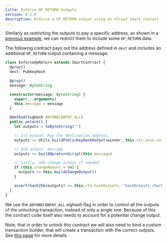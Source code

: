 ```yaml
---
title: Enforce OP_RETURN Outputs
version: 0.1.0
description: Enforce a OP_RETURN output using an sCrypt smart contact
---
```


Similarly as restricting the outputs to pay a specific address, as shown in a [previous example](/enforce-recipient), we can restrict them to include some `OP_RETURN` data.

The following contract pays out the address defined in `dest` and includes an additional `OP_RETURN` output containing a message.

```ts
class EnforceOpReturn extends SmartContract {
  @prop()
  dest: PubKeyHash

  @prop()
  message: ByteString

  constructor(message: ByteString) {
    super(...arguments)
    this.message = message
  }

  @method(SigHash.ANYONECANPAY_ALL)
  public unlock() {
    let outputs = toByteString("")

    // 1st output: Pay the destination address.
    outputs += Utils.buildPublicKeyHashOutput(winner, this.ctx.utxo.value)

    // 2nd output: message
    outputs += buildOpreturnScript(this.message)

    // Lastly, add change output if needed.
    if (this.changeAmount > 0n) {
      outputs += this.buildChangeOutput()
    }

    assert(hash256(outputs) == this.ctx.hashOutputs, "hashOutputs check failed")
  }
}
```

We use the `ANYONECANPAY_ALL` sighash flag in order to control all the outputs of the unlocking transaction, instead of only a single one. Because of this the contract code itself also needs to account for a potential change output.

Note, that in order to unlock this contract we will also need to bind a custom transaction builder, that will create a transaction with the correct outputs. See [this page](https://docs.scrypt.io/how-to-deploy-and-call-a-contract/how-to-customize-a-contract-tx#call-tx) for more details.

